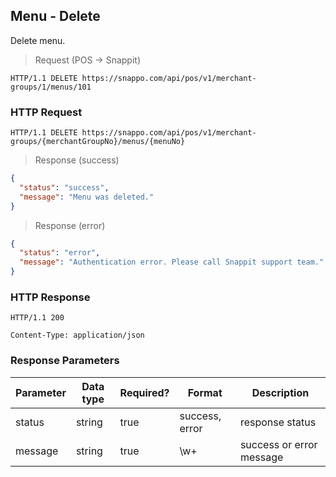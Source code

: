 ## Menu - Delete

Delete menu.

> Request (POS -> Snappit)

```
HTTP/1.1 DELETE https://snappo.com/api/pos/v1/merchant-groups/1/menus/101
```

### HTTP Request

`HTTP/1.1 DELETE https://snappo.com/api/pos/v1/merchant-groups/{merchantGroupNo}/menus/{menuNo}`

> Response (success)


```json
{
  "status": "success",
  "message": "Menu was deleted."
}
```

> Response (error)

```json
{
  "status": "error",
  "message": "Authentication error. Please call Snappit support team."
}
```

### HTTP Response

`HTTP/1.1 200`

`Content-Type: application/json`

### Response Parameters

Parameter | Data type | Required? | Format | Description
--------- | --------- | --------- | ------ | -----------
status | string | true | success, error | response status
message | string | true | \w+ | success or error message
